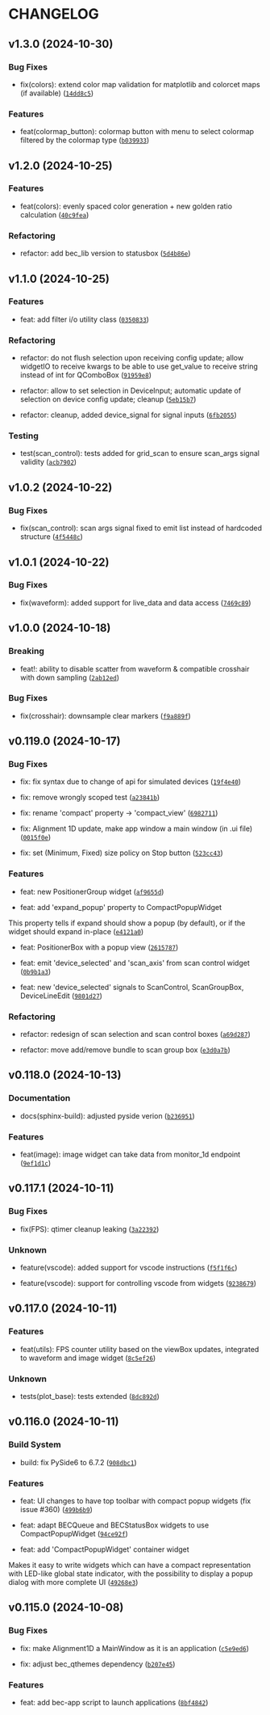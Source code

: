 # CHANGELOG


## v1.3.0 (2024-10-30)

### Bug Fixes

* fix(colors): extend color map validation for matplotlib and colorcet maps (if available) ([`14dd8c5`](https://gitlab.psi.ch/bec/bec_widgets/-/commit/14dd8c5b2947c92f6643b888d71975e4e8d4ee88))

### Features

* feat(colormap_button): colormap button with menu to select colormap filtered by the colormap type ([`b039933`](https://gitlab.psi.ch/bec/bec_widgets/-/commit/b039933405e2fbe92bd81bd0748e79e8d443a741))


## v1.2.0 (2024-10-25)

### Features

* feat(colors): evenly spaced color generation + new golden ratio calculation ([`40c9fea`](https://gitlab.psi.ch/bec/bec_widgets/-/commit/40c9fea35f869ef52e05948dd1989bcd99f602e0))

### Refactoring

* refactor: add bec_lib version to statusbox ([`5d4b86e`](https://gitlab.psi.ch/bec/bec_widgets/-/commit/5d4b86e1c6e1800051afce4f991153e370767fa6))


## v1.1.0 (2024-10-25)

### Features

* feat: add filter i/o utility class ([`0350833`](https://gitlab.psi.ch/bec/bec_widgets/-/commit/0350833f36e0a7cadce4173f9b1d1fbfdf985375))

### Refactoring

* refactor: do not flush selection upon receiving config update; allow widgetIO to receive kwargs to be able to use get_value to receive string instead of int for QComboBox ([`91959e8`](https://gitlab.psi.ch/bec/bec_widgets/-/commit/91959e82de8586934af3ebb5aaa0923930effc51))

* refactor: allow to set selection in DeviceInput; automatic update of selection on device config update; cleanup ([`5eb15b7`](https://gitlab.psi.ch/bec/bec_widgets/-/commit/5eb15b785f12e30eb8ccbc56d4ad9e759a4cf5eb))

* refactor: cleanup, added device_signal for signal inputs ([`6fb2055`](https://gitlab.psi.ch/bec/bec_widgets/-/commit/6fb20552ff57978f4aeb79fd7f062f8d6b5581e7))

### Testing

* test(scan_control): tests added for grid_scan to ensure scan_args signal validity ([`acb7902`](https://gitlab.psi.ch/bec/bec_widgets/-/commit/acb79020d4be546efc001ff47b6f5cdba2ee9375))


## v1.0.2 (2024-10-22)

### Bug Fixes

* fix(scan_control): scan args signal fixed to emit list instead of hardcoded structure ([`4f5448c`](https://gitlab.psi.ch/bec/bec_widgets/-/commit/4f5448cf51a204e077af162c7f0aed1f1a60e57a))


## v1.0.1 (2024-10-22)

### Bug Fixes

* fix(waveform): added support for live_data and data access ([`7469c89`](https://gitlab.psi.ch/bec/bec_widgets/-/commit/7469c892c8076fc09e61f173df6920c551241cec))


## v1.0.0 (2024-10-18)

### Breaking

* feat!: ability to disable scatter from waveform & compatible crosshair with down sampling ([`2ab12ed`](https://gitlab.psi.ch/bec/bec_widgets/-/commit/2ab12ed60abb995abc381d9330fdcf399796d9e5))

### Bug Fixes

* fix(crosshair): downsample clear markers ([`f9a889f`](https://gitlab.psi.ch/bec/bec_widgets/-/commit/f9a889fc6d380b9e587edcb465203122ea0bffc1))


## v0.119.0 (2024-10-17)

### Bug Fixes

* fix: fix syntax due to change of api for simulated devices ([`19f4e40`](https://gitlab.psi.ch/bec/bec_widgets/-/commit/19f4e407e00ee242973ca4c3f90e4e41a4d3e315))

* fix: remove wrongly scoped test ([`a23841b`](https://gitlab.psi.ch/bec/bec_widgets/-/commit/a23841b2553dc7162da943715d58275c7dc39ed9))

* fix: rename 'compact' property -> 'compact_view' ([`6982711`](https://gitlab.psi.ch/bec/bec_widgets/-/commit/6982711fea5fb8a73845ed7c0692e3ec53ef7871))

* fix: Alignment 1D update, make app window a main window (in .ui file) ([`0015f0e`](https://gitlab.psi.ch/bec/bec_widgets/-/commit/0015f0e2d62adc02d3ef334e1f6dbb2d0288fec6))

* fix: set (Minimum, Fixed) size policy on Stop button ([`523cc43`](https://gitlab.psi.ch/bec/bec_widgets/-/commit/523cc435725b10b7d59a4477a1aaa24a1f3e37a2))

### Features

* feat: new PositionerGroup widget ([`af9655d`](https://gitlab.psi.ch/bec/bec_widgets/-/commit/af9655de0c541092437accfbaa779628a2f48ccb))

* feat: add 'expand_popup' property to CompactPopupWidget

This property tells if expand should show a popup (by default), or
if the widget should expand in-place ([`e4121a0`](https://gitlab.psi.ch/bec/bec_widgets/-/commit/e4121a01cb6b8d496e630cd43bc642b994b8f310))

* feat: PositionerBox with a popup view ([`2615787`](https://gitlab.psi.ch/bec/bec_widgets/-/commit/261578796f1de8ca9cab9b91659bc1484f7aa89d))

* feat: emit 'device_selected' and 'scan_axis' from scan control widget ([`0b9b1a3`](https://gitlab.psi.ch/bec/bec_widgets/-/commit/0b9b1a3c89a98505079f7d4078915b7bbfaa1e23))

* feat: new 'device_selected' signals to ScanControl, ScanGroupBox, DeviceLineEdit ([`9801d27`](https://gitlab.psi.ch/bec/bec_widgets/-/commit/9801d2769eb0ee95c94ec0c011e1dac1407142ae))

### Refactoring

* refactor: redesign of scan selection and scan control boxes ([`a69d287`](https://gitlab.psi.ch/bec/bec_widgets/-/commit/a69d2870e2b3539739781d741b27b8599c0f4abd))

* refactor: move add/remove bundle to scan group box ([`e3d0a7b`](https://gitlab.psi.ch/bec/bec_widgets/-/commit/e3d0a7bbf9918dc16eb7227a178c310256ce570d))


## v0.118.0 (2024-10-13)

### Documentation

* docs(sphinx-build): adjusted pyside verion ([`b236951`](https://gitlab.psi.ch/bec/bec_widgets/-/commit/b23695167ab969f754a058ffdccca2b40f00a008))

### Features

* feat(image): image widget can take data from monitor_1d endpoint ([`9ef1d1c`](https://gitlab.psi.ch/bec/bec_widgets/-/commit/9ef1d1c9ac2178d9fa2e655942208f8abbdf5c1b))


## v0.117.1 (2024-10-11)

### Bug Fixes

* fix(FPS): qtimer cleanup leaking ([`3a22392`](https://gitlab.psi.ch/bec/bec_widgets/-/commit/3a2239278075de7489ad10a58c31d7d89715e221))

### Unknown

* feature(vscode): added support for vscode instructions ([`f5f1f6c`](https://gitlab.psi.ch/bec/bec_widgets/-/commit/f5f1f6c304b890dc162e8653005233bce4ea82e4))

* feature(vscode): support for controlling vscode from widgets ([`9238679`](https://gitlab.psi.ch/bec/bec_widgets/-/commit/923867947f62db026ac0378c30ef62c883596058))


## v0.117.0 (2024-10-11)

### Features

* feat(utils): FPS counter utility based on the viewBox updates, integrated to waveform and image widget ([`8c5ef26`](https://gitlab.psi.ch/bec/bec_widgets/-/commit/8c5ef268430d5243ac05fcbbdb6b76ad24ac5735))

### Unknown

* tests(plot_base): tests extended ([`8dc892d`](https://gitlab.psi.ch/bec/bec_widgets/-/commit/8dc892df0a47ccbdd812555b7c5775a455a23ede))


## v0.116.0 (2024-10-11)

### Build System

* build: fix PySide6 to 6.7.2 ([`908dbc1`](https://gitlab.psi.ch/bec/bec_widgets/-/commit/908dbc1760da5b323722207163f00850b84fb90b))

### Features

* feat: UI changes to have top toolbar with compact popup widgets (fix issue #360) ([`499b6b9`](https://gitlab.psi.ch/bec/bec_widgets/-/commit/499b6b9a12efd931b5728b519404c41a7e29e4d6))

* feat: adapt BECQueue and BECStatusBox widgets to use CompactPopupWidget ([`94ce92f`](https://gitlab.psi.ch/bec/bec_widgets/-/commit/94ce92f5b054d25ea3bb7976c1f75e14b78b9edc))

* feat: add 'CompactPopupWidget' container widget

Makes it easy to write widgets which can have a compact
representation with LED-like global state indicator,
with the possibility to display a popup dialog with more
complete UI ([`49268e3`](https://gitlab.psi.ch/bec/bec_widgets/-/commit/49268e3829406d70b09e4d88989812f5578e46f4))


## v0.115.0 (2024-10-08)

### Bug Fixes

* fix: make Alignment1D a MainWindow as it is an application ([`c5e9ed6`](https://gitlab.psi.ch/bec/bec_widgets/-/commit/c5e9ed6e422acb908e1ada32822f5d7cc256ade7))

* fix: adjust bec_qthemes dependency ([`b207e45`](https://gitlab.psi.ch/bec/bec_widgets/-/commit/b207e45a67818ee061272ce00a09fe7ea31cd1ba))

### Features

* feat: add bec-app script to launch applications ([`8bf4842`](https://gitlab.psi.ch/bec/bec_widgets/-/commit/8bf48427884338672a8e3de3deb20439b0bfdf99))
